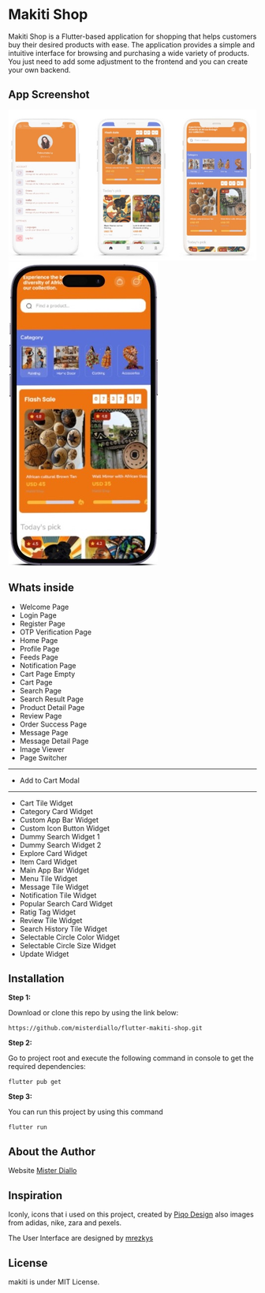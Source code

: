 # Makiti Shop

Makiti Shop is a Flutter-based application for shopping that helps customers buy their desired products with ease. The application provides a simple and intuitive interface for browsing and purchasing a wide variety of products. You just need to add some adjustment to the frontend and you can create your own backend.

## App Screenshot

<img src="https://github.com/misterdiallo/flutter-makiti-shop/blob/main/demo/pub2.jpg" width="auto" height="auto" >
<img src="https://github.com/misterdiallo/flutter-makiti-shop/blob/main/demo/pub1.jpg" width="auto" height="auto" >

## Whats inside

-   Welcome Page
-   Login Page
-   Register Page
-   OTP Verification Page
-   Home Page
-   Profile Page
-   Feeds Page
-   Notification Page
-   Cart Page Empty
-   Cart Page
-   Search Page
-   Search Result Page
-   Product Detail Page
-   Review Page
-   Order Success Page
-   Message Page
-   Message Detail Page
-   Image Viewer
-   Page Switcher

---

-   Add to Cart Modal

---

-   Cart Tile Widget
-   Category Card Widget
-   Custom App Bar Widget
-   Custom Icon Button Widget
-   Dummy Search Widget 1
-   Dummy Search Widget 2
-   Explore Card Widget
-   Item Card Widget
-   Main App Bar Widget
-   Menu Tile Widget
-   Message Tile Widget
-   Notification Tile Widget
-   Popular Search Card Widget
-   Ratig Tag Widget
-   Review Tile Widget
-   Search History Tile Widget
-   Selectable Circle Color Widget
-   Selectable Circle Size Widget
-   Update Widget

## Installation

**Step 1:**

Download or clone this repo by using the link below:

```
https://github.com/misterdiallo/flutter-makiti-shop.git
```

**Step 2:**

Go to project root and execute the following command in console to get the required dependencies:

```
flutter pub get
```

**Step 3:**

You can run this project by using this command

```
flutter run
```

## About the Author

Website [Mister Diallo](https://misterdiallo.github.io/)

## Inspiration

Iconly, icons that i used on this project, created by [Piqo Design](https://www.figma.com/@piqodesign) also images from adidas, nike, zara and pexels.

The User Interface are designed by [mrezkys](https://dribbble.com/mrezkys)

## License

makiti is under MIT License.
